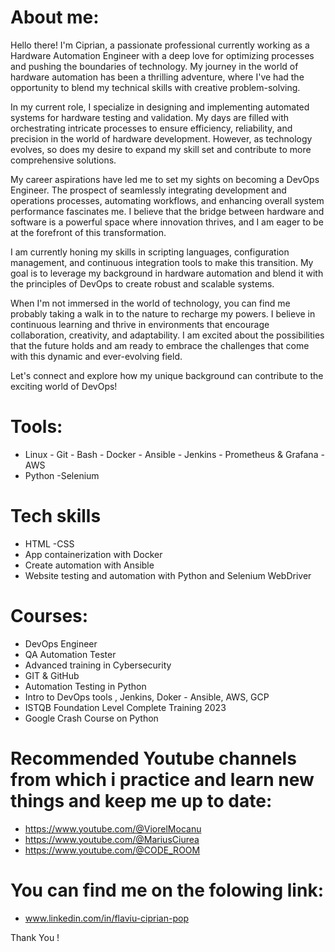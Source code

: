 # About me:
Hello there! I'm Ciprian, a passionate professional currently working as a Hardware Automation Engineer with a deep love for optimizing processes and pushing the boundaries of technology. My journey in the world of hardware automation has been a thrilling adventure, where I've had the opportunity to blend my technical skills with creative problem-solving.

In my current role, I specialize in designing and implementing automated systems for hardware testing and validation. My days are filled with orchestrating intricate processes to ensure efficiency, reliability, and precision in the world of hardware development. However, as technology evolves, so does my desire to expand my skill set and contribute to more comprehensive solutions.

My career aspirations have led me to set my sights on becoming a DevOps Engineer. The prospect of seamlessly integrating development and operations processes, automating workflows, and enhancing overall system performance fascinates me. I believe that the bridge between hardware and software is a powerful space where innovation thrives, and I am eager to be at the forefront of this transformation.

I am currently honing my skills in scripting languages, configuration management, and continuous integration tools to make this transition. My goal is to leverage my background in hardware automation and blend it with the principles of DevOps to create robust and scalable systems.

When I'm not immersed in the world of technology, you can find me probably taking a walk in to the nature to recharge my powers. I believe in continuous learning and thrive in environments that encourage collaboration, creativity, and adaptability. I am excited about the possibilities that the future holds and am ready to embrace the challenges that come with this dynamic and ever-evolving field.

Let's connect and explore how my unique background can contribute to the exciting world of DevOps!


# Tools:
- Linux  - Git  - Bash  - Docker  - Ansible  - Jenkins  - Prometheus & Grafana  - AWS
- Python  -Selenium

# Tech skills
- HTML -CSS
- App containerization with Docker
- Create automation with Ansible
- Website testing and automation with Python and Selenium WebDriver

# Courses:
- DevOps Engineer
- QA Automation Tester
- Advanced training in Cybersecurity 
- GIT & GitHub
- Automation Testing in Python
- Intro to DevOps tools , Jenkins, Doker - Ansible, AWS, GCP
- ISTQB Foundation Level Complete Training 2023
- Google Crash Course on Python

# Recommended Youtube channels from which i practice and learn new things and keep me up to date:
- https://www.youtube.com/@ViorelMocanu
- https://www.youtube.com/@MariusCiurea
- https://www.youtube.com/@CODE_ROOM


# You can find me on the folowing link:
- www.linkedin.com/in/flaviu-ciprian-pop

Thank You !


